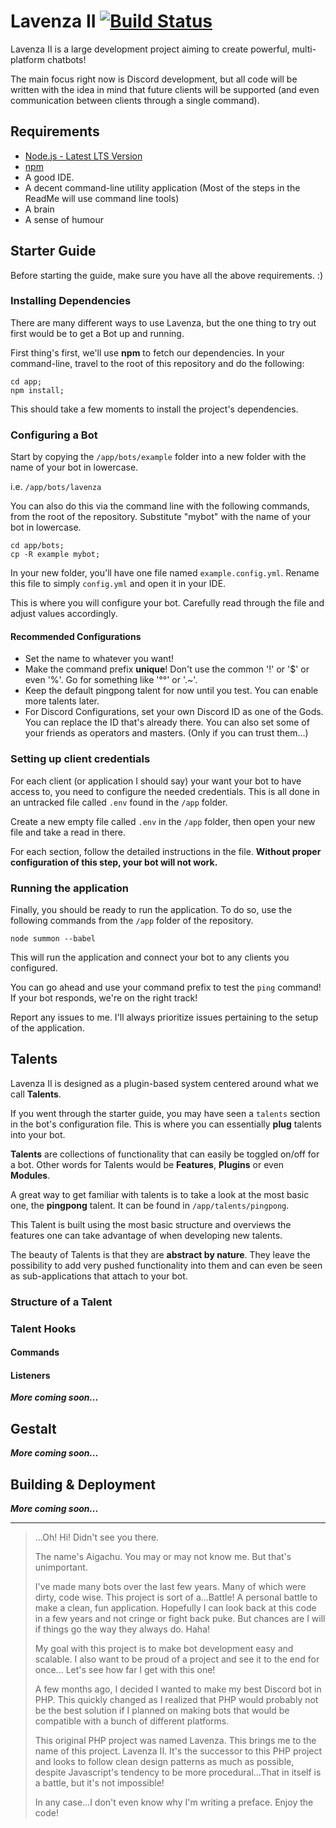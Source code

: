 # Lavenza II [![Build Status](https://scrutinizer-ci.com/g/Aigachu/Lavenza-II/badges/build.png?b=master)](https://scrutinizer-ci.com/g/Aigachu/Lavenza-II/build-status/master)

Lavenza II is a large development project aiming to create powerful, multi-platform chatbots!

The main focus right now is Discord development, but all code will be written with the idea in mind that
future clients will be supported (and even communication between clients through a single command).

## Requirements

- [Node.js - Latest LTS Version](https://nodejs.org/en/download/)
- [npm](https://www.npmjs.com/get-npm)
- A good IDE.
- A decent command-line utility application (Most of the steps in the ReadMe will use command line tools)
- A brain
- A sense of humour

## Starter Guide

Before starting the guide, make sure you have all the above requirements. :)

### Installing Dependencies

There are many different ways to use Lavenza, but the one thing to try out first would be to get a Bot up and running.

First thing's first, we'll use **npm** to fetch our dependencies. In your command-line, travel to the root of this repository and do the following:

```
cd app;
npm install;
```

This should take a few moments to install the project's dependencies.

### Configuring a Bot 

Start by copying the `/app/bots/example` folder into a new folder with the name of your bot in lowercase.

i.e. `/app/bots/lavenza`

You can also do this via the command line with the following commands, from the root of the repository. Substitute "mybot" with the name of your bot in lowercase.

```
cd app/bots;
cp -R example mybot;
```

In your new folder, you'll have one file named `example.config.yml`. Rename this file to simply `config.yml` and open it in your IDE.

This is where you will configure your bot. Carefully read through the file and adjust values accordingly.

#### Recommended Configurations

- Set the name to whatever you want!
- Make the command prefix **unique**! Don't use the common '!' or '$' or even '%'. Go for something like '°°' or '.~'.
- Keep the default pingpong talent for now until you test. You can enable more talents later.
- For Discord Configurations, set your own Discord ID as one of the Gods. You can replace the ID that's already there. You can also set some of your friends as operators and masters. (Only if you can trust them...)

### Setting up client credentials

For each client (or application I should say) your want your bot to have access to, you need to configure the needed credentials. This is all done in an untracked file called `.env` found in the `/app` folder.

Create a new empty file called `.env` in the `/app` folder, then open your new file and take a read in there.

For each section, follow the detailed instructions in the file. **Without proper configuration of this step, your bot will not work.**

### Running the application

Finally, you should be ready to run the application. To do so, use the following commands from the `/app` folder of the repository.

```
node summon --babel
```

This will run the application and connect your bot to any clients you configured.

You can go ahead and use your command prefix to test the `ping` command! If your bot responds, we're on the right track!

Report any issues to me. I'll always prioritize issues pertaining to the setup of the application.

## Talents

Lavenza II is designed as a plugin-based system centered around what we call **Talents**.

If you went through the starter guide, you may have seen a `talents` section in the bot's configuration file. This is where you can essentially **plug** talents into your bot.

**Talents** are collections of functionality that can easily be toggled on/off for a bot. Other words for Talents would be **Features**, **Plugins** or even **Modules**.

A great way to get familiar with talents is to take a look at the most basic one, the **pingpong** talent. It can be found in `/app/talents/pingpong`.

This Talent is built using the most basic structure and overviews the features one can take advantage of when developing new talents.

The beauty of Talents is that they are **abstract by nature**. They leave the possibility to add very pushed functionality into them and can even be seen as sub-applications that attach to your bot.

### Structure of a Talent

### Talent Hooks

#### Commands

#### Listeners

***More coming soon...***

## Gestalt

***More coming soon...***

## Building & Deployment

***More coming soon...***

----

> ...Oh! Hi! Didn't see you there.
>
>The name's Aigachu. You may or may not know me. But that's unimportant. 
>
>I've made many bots over the last few years. Many of which were dirty, code
wise. This project is sort of a...Battle! A personal battle to make a clean,
fun application. Hopefully I can look back at this code in
a few years and not cringe or fight back puke. But chances are I will if things go the way they always do. Haha!
>
>My goal with this project is to make bot development easy and scalable.
I also want to be proud of a project and see it to the end for once...
Let's see how far I get with this one!
>
>A few months ago, I decided I wanted to make my best Discord bot in PHP. This
quickly changed as I realized that PHP would probably not be the best
solution if I planned on making bots that would be compatible with a bunch of
different platforms.
 >
>This original PHP project was named Lavenza. This brings
me to the name of this project. Lavenza II. It's the successor to this PHP project
and looks to follow clean design patterns as much as possible, despite Javascript's
tendency to be more procedural...That in itself is a battle, but it's not impossible!
>
>In any case...I don't even know why I'm writing a preface. Enjoy the code!